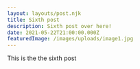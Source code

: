 ```yaml
---
layout: layouts/post.njk
title: Sixth post
description: Sixth post over here!
date: 2021-05-22T21:00:00.000Z
featuredImage: /images/uploads/image1.jpg
---
```

This is the the sixth post